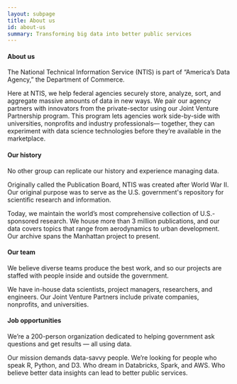 ```yaml
---
layout: subpage
title: About us
id: about-us
summary: Transforming big data into better public services
---
```


#### About us

The National Technical Information Service (NTIS) is part of “America’s Data Agency,” the Department of Commerce. 

Here at NTIS, we help federal agencies securely store, analyze, sort, and aggregate massive amounts of data in new ways. We pair our agency partners with innovators from the private-sector using our Joint Venture Partnership program. This program lets agencies work side-by-side with universities, nonprofits and industry professionals— together, they can experiment with data science technologies before they’re available in the marketplace. 

#### Our history

No other group can replicate our history and experience managing data. 

Originally called the Publication Board, NTIS was created after World War II. Our original purpose was to serve as the U.S. government's repository for scientific research and information. 

Today, we maintain the world’s most comprehensive collection of U.S.-sponsored research. We house more than 3 million publications, and our data covers topics that range from aerodynamics to urban development. Our archive spans the Manhattan project to present. 

#### Our team

We believe diverse teams produce the best work, and so our projects are staffed with people inside and outside the government. 

We have in-house data scientists, project managers, researchers, and engineers. Our Joint Venture Partners include private companies, nonprofits, and universities.

#### Job opportunities

We’re a 200-person organization dedicated to helping government ask questions and get results — all using data.

Our mission demands data-savvy people.  We’re looking for people who speak R, Python, and D3. Who dream in Databricks, Spark, and AWS. Who believe better data insights can lead to better public services.


